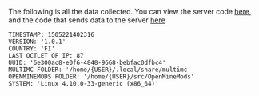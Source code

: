 The following is all the data collected.
You can view the server code [here](https://github.com/joonatoona/OpenMineMods_Analytics), and the code that sends data to the server [here](https://github.com/joonatoona/OpenMineMods/blob/master/Analytics.py)

```
TIMESTAMP: 1505221402316
VERSION: '1.0.1'
COUNTRY: 'FI'
LAST OCTLET OF IP: 87
UUID: '6e300ac8-e0f6-4848-9668-bebfac0dfbc4'
MULTIMC FOLDER: '/home/{USER}/.local/share/multimc'
OPENMINEMODS FOLDER: '/home/{USER}/src/OpenMineMods'
SYSTEM: 'Linux 4.10.0-33-generic (x86_64)'
```